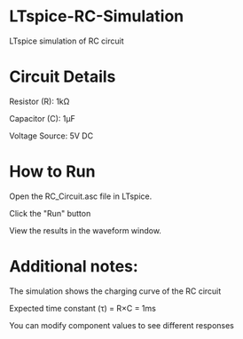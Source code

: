 # LTspice-RC-Simulation
LTspice simulation of RC circuit
# Circuit Details
Resistor (R): 1kΩ

Capacitor (C): 1µF

Voltage Source: 5V DC

# How to Run
Open the RC_Circuit.asc file in LTspice.

Click the "Run" button 

View the results in the waveform window.

# Additional notes:

The simulation shows the charging curve of the RC circuit

Expected time constant (τ) = R×C = 1ms

You can modify component values to see different responses
